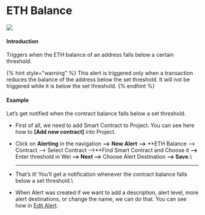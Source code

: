 # ETH Balance

![](../../.gitbook/assets/ETH-Balance.gif)

#### Introduction

Triggers when the ETH balance of an address falls below a certain threshold.

{% hint style="warning" %}
This alert is triggered only when a transaction reduces the balance of the address below the set threshold. It will not be triggered while it is below the set threshold.
{% endhint %}

#### Example

Let’s get notified when the contract balance falls below a set threshold.

*   First of all, we need to add Smart Contract to Project. You can see here how to **\[Add new contract]** into Project.


* Click on **Alerting** in the navigation **—>** **New Alert** **—>** **ETH Balance —> Contract —> Select Contract —>**Find Smart Contract and Choose it **—>** Enter threshold in Wei **—> Next —>** Choose Alert Destination **—> Save.**\
  ****
* That’s it! You’ll get a notification whenever the contract balance falls below a set threshold.\

* When Alert was created if we want to add a description, alert level, more alert destinations, or change the name, we can do that. You can see how in [Edit Alert](editing-an-alert.md).
